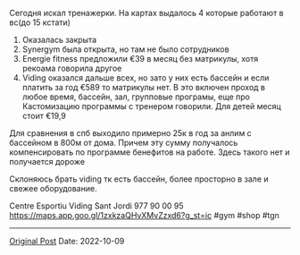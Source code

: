 Сегодня искал тренажерки. На картах выдалось 4 которые работают в вс(до 15 кстати)

1. Оказалась закрыта
2. Synergym была открыта, но там не было сотрудников
3. Energie fitness предложили €39 в месяц без матрикулы, хотя рекоама говорила другое
4. Viding оказался дальше всех, но зато у них есть бассейн и если платить за год €589 то матрикулы нет. В это включен проход в любое время, бассейн, зал, групповые програмы, еще про Кастомизацию программы с тренером говорили. Для детей месяц стоит €19,9 

Для сравнения в спб выходило примерно 25к в год за анлим с бассейном в 800м от дома. Причем эту сумму получалось компенсировать по программе бенефитов на работе. Здесь такого нет и получается дороже

Склоняюсь брать viding тк есть бассейн, более просторно в зале и свежее оборудование.

Centre Esportiu Viding Sant Jordi
977 90 00 95
https://maps.app.goo.gl/1zxkzaQHvXMvZzxd6?g_st=ic #gym #shop #tgn

---
[Original Post](https://t.me/lev2tarragona/359)
Date: 2022-10-09

